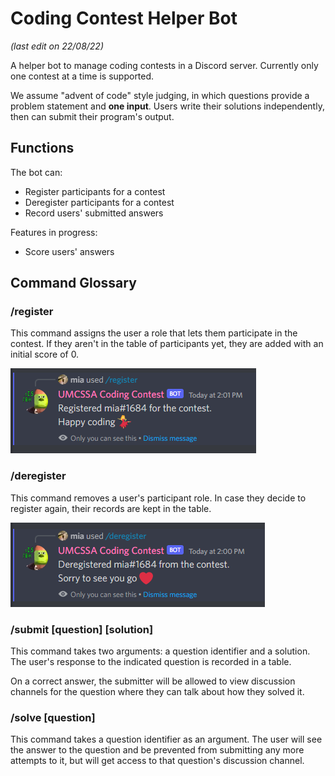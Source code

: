 # Coding Contest Helper Bot
*(last edit on 22/08/22)*

A helper bot to manage coding contests in a Discord server. Currently only one contest at a time is supported.

We assume "advent of code" style judging, in which questions provide a problem statement and **one input**. Users
write their solutions independently, then can submit their program's output.

## Functions
The bot can:
- Register participants for a contest
- Deregister participants for a contest
- Record users' submitted answers

Features in progress:
- Score users' answers

## Command Glossary
### /register
This command assigns the user a role that lets them participate in the contest. If they aren't in the table of participants yet, they are added
with an initial score of 0.

![/register command](readme-images/register_example.png)

### /deregister
This command removes a user's participant role. In case they decide to register again, their records are kept in the table.

![/deregister command](readme-images/deregister_example.png)

### /submit [question] [solution]
This command takes two arguments: a question identifier and a solution. The user's response to the indicated question is recorded in a table.

On a correct answer, the submitter will be allowed to view discussion channels for the question where they can talk about how they solved it.

### /solve [question]
This command takes a question identifier as an argument. The user will see the answer to the question and be prevented from submitting
any more attempts to it, but will get access to that question's discussion channel.
